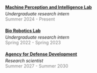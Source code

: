 [**Machine Perception and Intelligence Lab**](https://mpil-gist.github.io/)
<div style="margin-top: -10px; margin-bottom: 20px;">
  <em>Undergraduate research intern<br /></em>
  <span style="color:gray;">Summer 2024 - Present</span>
</div>

[**Bio Robotics Lab**](https://sites.google.com/view/bioroboticslab)
<div style="margin-top: -10px; margin-bottom: 20px;">
  <em>Undergraduate research intern<br /></em>
  <span style="color:gray;">Spring 2022 - Spring 2023</span>
</div>

[**Agency for Defense Development**](https://www.add.re.kr/kps)
<div style="margin-top: -10px; margin-bottom: 20px;">
  <em>Research scientist<br /></em>
  <span style="color:gray;">Summer 2027 - Summer 2030</span>
</div>
